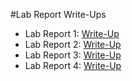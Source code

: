#Lab Report Write-Ups

* Lab Report 1: <a href="labReport1.md" title="Lab Report 1">Write-Up</a>
* Lab Report 2: <a href="labReport2.md" title="Lab Report 2">Write-Up</a>
* Lab Report 3: <a href="labReport3.md" title="Lab Report 3">Write-Up</a>
* Lab Report 4: <a href="labReport4.md" title="Lab Report 4">Write-Up</a>
